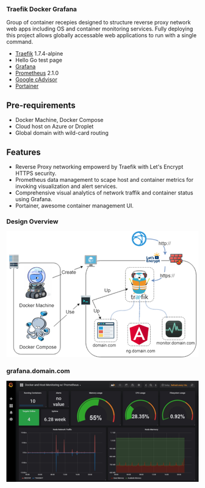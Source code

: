 ### Traefik Docker Grafana

Group of container recepies designed to structure reverse proxy network web apps including OS and container monitoring services. Fully deploying this project allows globally accessable web applications to run with a single command.
- [Traefik](https://traefik.io/) 1.7.4-alpine
- Hello Go test page
- [Grafana](https://grafana.com/grafana)
- [Prometheus](https://prometheus.io/) 2.1.0
- [Google cAdvisor](https://github.com/google/cadvisor)
- [Portainer](https://portainer.io/)

## Pre-requirements
- Docker Machine, Docker Compose
- Cloud host on Azure or Droplet
- Global domain with wild-card routing

## Features
- Reverse Proxy networking empowerd by Traefik with Let's Encrypt HTTPS security.
- Prometheus data management to scape host and container metrics for invoking visualization and alert services.
- Comprehensive visual analytics of network traffik and container status using Grafana.
- Portainer, awesome container management UI.


### Design Overview

![alt text](https://github.com/code-badger/traefik-docker-grafana/blob/master/image.png)

### grafana.domain.com

![alt text](https://github.com/code-badger/traefik-docker-grafana/blob/master/grafana.jpg)
